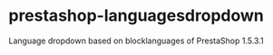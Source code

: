 prestashop-languagesdropdown
============================

Language dropdown based on blocklanguages of PrestaShop 1.5.3.1
